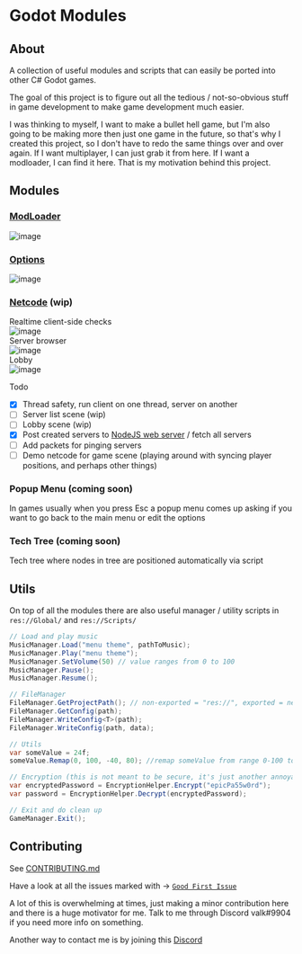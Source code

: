 # Godot Modules
## About
A collection of useful modules and scripts that can easily be ported into other C# Godot games.

The goal of this project is to figure out all the tedious / not-so-obvious stuff in game development to make game development much easier.

I was thinking to myself, I want to make a bullet hell game, but I'm also going to be making more then just one game in the future, so that's why I created this project, so I don't have to redo the same things over and over again. If I want multiplayer, I can just grab it from here. If I want a modloader, I can find it here. That is my motivation behind this project.

## Modules
### [ModLoader](https://github.com/valkyrienyanko/GodotModules/blob/main/.github/MOD_LOADER.md)  
![image](https://user-images.githubusercontent.com/6277739/162651881-b8f98aa5-da2a-4499-b4dd-737a64dec4a9.png)  

### [Options](https://github.com/valkyrienyanko/GodotModules/blob/main/.github/OPTIONS.md)  
![image](https://user-images.githubusercontent.com/6277739/163117944-e350b70c-aaaa-426f-8719-3c28648d5747.png)  

### [Netcode](https://github.com/valkyrienyanko/GodotModules/blob/main/.github/NETCODE.md) (wip)
Realtime client-side checks  
![image](https://user-images.githubusercontent.com/6277739/163118366-42523efa-33ab-4b0e-939f-3fba74618c83.png)  
Server browser  
![image](https://user-images.githubusercontent.com/6277739/163118505-7f47f22e-94a8-44ab-ad56-18bafd44c149.png)  
Lobby  
![image](https://user-images.githubusercontent.com/6277739/163263124-ad230a6c-6253-4c89-914c-de1a40ef32e4.png)  

Todo
- [x] Thread safety, run client on one thread, server on another
- [ ] Server list scene (wip)
- [ ] Lobby scene (wip)
- [x] Post created servers to [NodeJS web server](https://github.com/valkyrienyanko/GodotListServers) / fetch all servers
- [ ] Add packets for pinging servers
- [ ] Demo netcode for game scene (playing around with syncing player positions, and perhaps other things)

### Popup Menu (coming soon)
In games usually when you press Esc a popup menu comes up asking if you want to go back to the main menu or edit the options

### Tech Tree (coming soon)
Tech tree where nodes in tree are positioned automatically via script

## Utils
On top of all the modules there are also useful manager / utility scripts in `res://Global/` and `res://Scripts/`

```cs
// Load and play music
MusicManager.Load("menu theme", pathToMusic);
MusicManager.Play("menu theme");
MusicManager.SetVolume(50) // value ranges from 0 to 100
MusicManager.Pause();
MusicManager.Resume();

// FileManager
FileManager.GetProjectPath(); // non-exported = "res://", exported = next to the game exe
FileManager.GetConfig(path);
FileManager.WriteConfig<T>(path);
FileManager.WriteConfig(path, data);

// Utils
var someValue = 24f;
someValue.Remap(0, 100, -40, 80); //remap someValue from range 0-100 to range -40-80

// Encryption (this is not meant to be secure, it's just another annoyance to add to make mischief slightly harder)
var encryptedPassword = EncryptionHelper.Encrypt("epicPa55w0rd");
var password = EncryptionHelper.Decrypt(encryptedPassword);

// Exit and do clean up
GameManager.Exit();
```

## Contributing
See [CONTRIBUTING.md](https://github.com/valkyrienyanko/GodotModules/blob/main/.github/CONTRIBUTING.md)

Have a look at all the issues marked with -> [`Good First Issue`](https://github.com/valkyrienyanko/GodotModules/issues?q=is%3Aissue+is%3Aopen+label%3A%22good+first+issue%22)

A lot of this is overwhelming at times, just making a minor contribution here and there is a huge motivator for me. Talk to me through Discord valk#9904 if you need more info on something.

Another way to contact me is by joining this [Discord](https://discord.gg/866cg8yfxZ)
